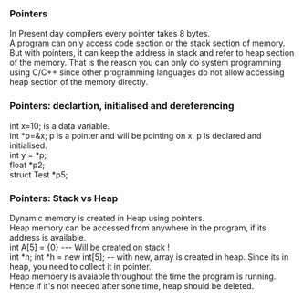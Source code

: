 
### Pointers
In Present day compilers every pointer takes 8 bytes.   
A program can only access code section or the stack section of memory. But with pointers, it can keep the address in stack and refer to heap section of the memory. That is the reason you can only do system programming using C/C++ since other programming languages do not allow accessing heap section of the memory directly.

### Pointers: declartion, initialised and dereferencing
int x=10; is a data variable.   
int *p=&x; p is a pointer and will be pointing on x. p is declared and initialised.   
int y = *p;    
float *p2;    
struct Test *p5;   

### Pointers: Stack vs Heap
Dynamic memory is created in Heap using pointers.   
Heap memory can be accessed from anywhere in the program, if its address is available.   
int A[5] = {0} --- Will be created on stack !   
int *h;
int *h = new int[5]; -- with new, array is created in heap. Since its in heap, you need to collect it in pointer.   
Heap memoery is avaiable throughout the time the program is running. Hence if it's not needed after sone time, heap should be deleted.
